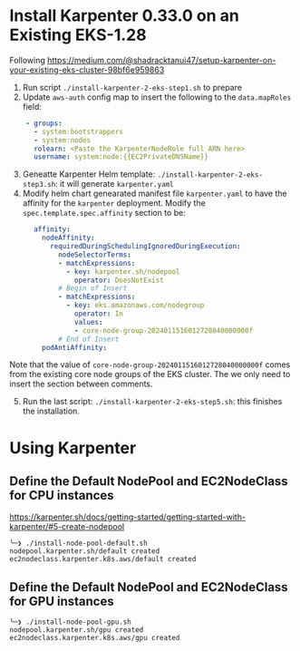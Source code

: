 # Install Karpenter 0.33.0 on an Existing EKS-1.28

Following https://medium.com/@shadracktanui47/setup-karpenter-on-your-existing-eks-cluster-98bf6e959863

1. Run script `./install-karpenter-2-eks-step1.sh` to prepare
2. Update `aws-auth` config map to insert the following to the `data.mapRoles` field:
```yaml
    - groups:
      - system:bootstrappers
      - system:nodes
      rolearn: <Paste the KarpenterNodeRole full ARN here>
      username: system:node:{{EC2PrivateDNSName}}
```
3. Geneatte Karpenter Helm template: `./install-karpenter-2-eks-step3.sh`: it will generate `karpenter.yaml`
4. Modify helm chart genearated manifest file `karpenter.yaml` to have the affinity for the `karpenter` deployment. Modify the `spec.template.spec.affinity` section to be:
```yaml
      affinity:
        nodeAffinity:
          requiredDuringSchedulingIgnoredDuringExecution:
            nodeSelectorTerms:
            - matchExpressions:
              - key: karpenter.sh/nodepool
                operator: DoesNotExist
            # Begin of Insert
            - matchExpressions:
              - key: eks.amazonaws.com/nodegroup
                operator: In
                values:
                - core-node-group-2024011516012728040000000f
            # End of Insert
        podAntiAffinity:
```
Note that the value of `core-node-group-2024011516012728040000000f` comes from the existing core node groups of the EKS cluster. The we only need to insert the section between comments.

5. Run the last script: `./install-karpenter-2-eks-step5.sh`: this finishes the installation.

# Using Karpenter

## Define the Default NodePool and EC2NodeClass for CPU instances

https://karpenter.sh/docs/getting-started/getting-started-with-karpenter/#5-create-nodepool

```
╰─❯ ./install-node-pool-default.sh 
nodepool.karpenter.sh/default created
ec2nodeclass.karpenter.k8s.aws/default created
```

## Define the Default NodePool and EC2NodeClass for GPU instances

```
╰─❯ ./install-node-pool-gpu.sh    
nodepool.karpenter.sh/gpu created
ec2nodeclass.karpenter.k8s.aws/gpu created
```
